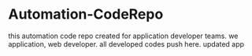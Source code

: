 # Automation-CodeRepo
this automation code repo created for application developer teams.
we application, web developer.
all developed codes push here.
updated app
